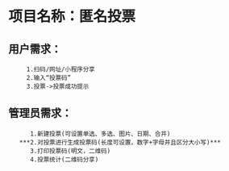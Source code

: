 # 项目名称：匿名投票
## 用户需求：
         1.扫码/网址/小程序分享
         2.输入“投票码”
         3.投票->投票成功提示

## 管理员需求：
          1.新建投票(可设置单选、多选、图片、日期、合并)
       ***2.对投票进行生成投票码(长度可设置，数字+字母并且区分大小写)***
          3.打印投票码(明文，二维码)
          4.投票统计(二维码分享)

